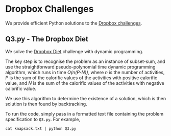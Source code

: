 Dropbox Challenges
==================

We provide efficient Python solutions to the [Dropbox challenges](http://www.dropbox.com/jobs/challenges).


Q3.py - The Dropbox Diet
------------------------

We solve the [Dropbox Diet](http://www.dropbox.com/jobs/challenges#the-dropbox-diet) challenge with dynamic programming.  

The key step is to recognise the problem as an instance of subset-sum, and use the straightforward pseudo-polynomial time dynamic programming algorithm, which runs in time *O(n(P-N))*, where *n* is the number of activities, *P* is the sum of the calorific values of the activities with positive calorific value, and *N* is the sum of the calorific values of the activities with negative calorific value.

We use this algorithm to determine the existence of a solution, which is then  solution is then found by backtracking.    

To run the code, simply pass in a formatted text file containing the problem specification to `Q3.py`.  For example,

    cat knapsack.txt | python Q3.py 
